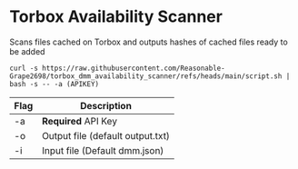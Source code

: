 # Torbox Availability Scanner
Scans files cached on Torbox and outputs hashes of cached files ready to be added

```
curl -s https://raw.githubusercontent.com/Reasonable-Grape2698/torbox_dmm_availability_scanner/refs/heads/main/script.sh | bash -s -- -a (APIKEY)
```

| Flag | Description |
| ---- | ----------- |
| -a | **Required** API Key
| -o | Output file (default output.txt)
| -i | Input file (Default dmm.json)

